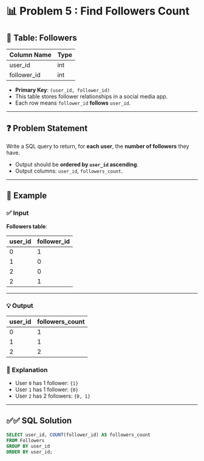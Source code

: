 # 📊 Problem 5 : Find Followers Count

## 📝 Table: Followers

| Column Name | Type |
|-------------|------|
| user_id     | int  |
| follower_id | int  |

- **Primary Key**: `(user_id, follower_id)`
- This table stores follower relationships in a social media app.
- Each row means `follower_id` **follows** `user_id`.

---

## ❓ Problem Statement

Write a SQL query to return, for **each user**, the **number of followers** they have.

- Output should be **ordered by `user_id` ascending**.
- Output columns: `user_id`, `followers_count`.

---

## 📌 Example

### ✅ Input

**Followers table**:

| user_id | follower_id |
|---------|-------------|
| 0       | 1           |
| 1       | 0           |
| 2       | 0           |
| 2       | 1           |

---

### 💡 Output

| user_id | followers_count |
|---------|------------------|
| 0       | 1                |
| 1       | 1                |
| 2       | 2                |

### 🧠 Explanation

- User `0` has 1 follower: `{1}`
- User `1` has 1 follower: `{0}`
- User `2` has 2 followers: `{0, 1}`

---

## ✅✅ SQL Solution

```sql
SELECT user_id, COUNT(follower_id) AS followers_count
FROM Followers 
GROUP BY user_id
ORDER BY user_id;

